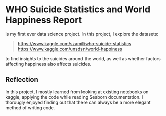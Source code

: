 # WHO Suicide Statistics and World Happiness Report

is my first ever data science project. In this project, I explore the datasets:
>https://www.kaggle.com/szamil/who-suicide-statistics
>https://www.kaggle.com/unsdsn/world-happiness

to find insights to the suicides around the world, as well as whether factors affecting happiness also affects suicides.

## Reflection

In this project, I mostly learned from looking at existing notebooks on kaggle, applying the code while reading Seaborn documentation. I thorougly enjoyed finding out that there can always be a more elegant method of writing code. 

